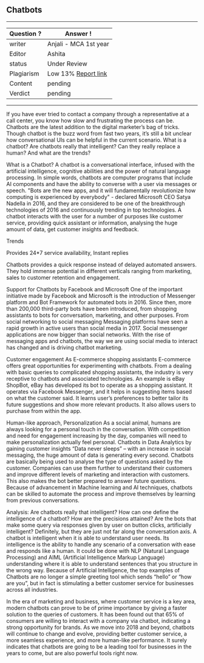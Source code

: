 ## Chatbots

---
Question ? | Answer ! |
--- | --- |
writer | Anjali - MCA 1st year
Editor | Ashita
status | Under Review 
Plagiarism | Low 13% [Report link](./plag_reports/plag_chatbots.pdf)
Content | pending
Verdict | pending
---

If you have ever tried to contact a company through a representative at a call center, you know how slow and frustrating the process can be. 
Chatbots are the latest addition to the digital marketer’s bag of tricks. Though chatbot is the buzz word from fast two years, it’s still a bit unclear how conversational UIs can be helpful in the current scenario.
What is a chatbot? Are chatbots really that intelligent?  Can they really replace a human? And what are the trends?

What is a Chatbot?
A chatbot is a conversational interface, infused with the artificial intelligence, cognitive abilities and the power of natural language processing. In simple words, chatbots are computer programs that include AI components and have the ability to converse with a user via messages or speech. 
"Bots are the new apps, and it will fundamentally revolutionize how computing is experienced by everybody" - declared Microsoft CEO Satya Nadella in 2016, and they are considered to be one of the breakthrough technologies of 2016 and continuously trending in top technologies. A chatbot interacts with the user for a number of purposes like customer service, providing quick assistant or information, analysing the huge amount of data, get customer insights and feedback.

Trends

Provides 24*7 service availability, Instant replies

Chatbots provides a quick response instead of delayed automated answers. They hold immense potential in different verticals ranging from marketing, sales to customer retention and engagement. 

Support for Chatbots by Facebook and Microsoft
One of the important initiative made by Facebook and Microsoft is the introduction of Messenger platform and Bot Framework for automated bots in 2016. Since then, more than 200,000 third-party bots have been introduced, from shopping assistants to bots for conversation, marketing, and other purposes.
From social networking to social messaging
Messaging platforms have seen a rapid growth in active users than social media in 2017. Social messenger applications are now bigger than social networks. With the rise of messaging apps and chatbots, the way we are using social media to interact has changed and is driving chatbot marketing.

Customer engagement As E-commerce shopping assistants
E-commerce offers great opportunities for experimenting with chatbots. From a dealing with basic queries to complicated shopping assistants, the industry is very receptive to chatbots and associated technologies.
An example is eBay ShopBot, eBay has developed its bot to operate as a shopping assistant. It operates via Facebook Messenger, and it helps in suggesting items based on what the customer said. It learns user’s preferences to better tailor its future suggestions and show more relevant products. It also allows users to purchase from within the app.

Human-like approach, Personalization
As a social animal, humans are always looking for a personal touch in the conversation. With competition and need for engagement increasing by the day, companies will need to make personalization actually feel personal.
Chatbots in Data Analytics by gaining customer insights
“Data never sleeps” – with an increase in social messaging, the huge amount of data is generating every second. Chatbots are basically being used to analyse the type of questions asked by the customer. Companies can use them further to understand their customers and improve different levels of marketing and interaction with customers. This also makes the bot better prepared to answer future questions.
Because of advancement in Machine learning and AI techniques, chatbots can be skilled to automate the process and improve themselves by learning from previous conversations.

Analysis: Are chatbots really that intelligent?
How can one define the intelligence of a chatbot? How are the precisions attained? Are the bots that make some query via responses given by user on button clicks, artificially intelligent? 
Definitely, but they are just not far along the conversation axis. A chatbot is intelligent when it is able to understand user needs. Its intelligence is the ability to handle any scenario of a conversation with ease and responds like a human. It could be done with NLP (Natural Language Processing) and AIML (Artificial Intelligence Markup Language) understanding where it is able to understand sentences that you structure in the wrong way.
Because of Artificial Intelligence, the top examples of Chatbots are no longer a simple greeting tool which sends “hello” or “how are you”, but in fact is stimulating a better customer service for businesses across all industries. 

In the era of marketing and business, where customer service is a key area, modern chatbots can prove to be of prime importance by giving a faster solution to the queries of customers. It has been found out that 65% of consumers are willing to interact with a company via chatbot, indicating a strong opportunity for brands. 
As we move into 2018 and beyond, chatbots will continue to change and evolve, providing better customer service, a more seamless experience, and more human-like performance. It surely indicates that chatbots are going to be a leading tool for businesses in the years to come, but are also powerful tools right now.

